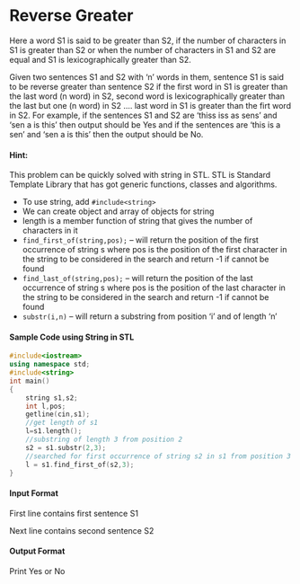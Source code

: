 # Reverse Greater

Here a word S1 is said to be greater than S2, if the number of characters in S1 is
greater than S2 or when the number of characters in S1 and S2 are equal and S1
is lexicographically greater than S2.

Given two sentences S1 and S2 with ‘n’ words in them, sentence S1 is said to be
reverse greater than sentence S2 if the first word in S1 is greater than the last
word (n word) in S2, second word is lexicographically greater than the last but
one (n word) in S2 .... last word in S1 is greater than the firt word in S2. For
example, if the sentences S1 and S2 are ‘thiss iss as sens’ and ‘sen a is this’ then
output should be Yes and if the sentences are ‘this is a sen’ and ‘sen a is this’
then the output should be No.

#### Hint:

This problem can be quickly solved with string in STL. STL is Standard
Template Library that has got generic functions, classes and algorithms.

- To use string, add `#include<string>`
- We can create object and array of objects for string
- length is a member function of string that gives the number of characters
in it
- `find_first_of(string,pos);` – will return the position of the first occurrence
of string s where pos is the position of the first character in the string to be
considered in the search and return -1 if cannot be found
- `find_last_of(string,pos);` – will return the position of the last occurrence of
string s where pos is the position of the last character in the string to be
considered in the search and return -1 if cannot be found
- `substr(i,n)` – will return a substring from position ‘i’ and of length ‘n’

#### Sample Code using String in STL

```cpp
#include<iostream>
using namespace std;
#include<string>
int main()
{
    string s1,s2;
    int l,pos;
    getline(cin,s1);
    //get length of s1
    l=s1.length();
    //substring of length 3 from position 2
    s2 = s1.substr(2,3);
    //searched for first occurrence of string s2 in s1 from position 3
    l = s1.find_first_of(s2,3);
}
```

#### Input Format

First line contains first sentence S1

Next line contains second sentence S2

#### Output Format

Print Yes or No
